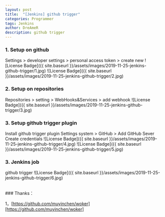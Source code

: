 ```yaml
---
layout: post
title:  "[Jenkins] github trigger"
categories: Programmer
tags: Jenkins
author: DreAmeR
description: github trigger
---
```


###  **1. Setup on github**
>
Settings > developer settings > personal access token > create new
![License Badge]({{ site.baseurl }}/assets/images/2019-11-25-jenkins-github-trigger/1.jpg)
![License Badge]({{ site.baseurl }}/assets/images/2019-11-25-jenkins-github-trigger/2.jpg)

###  **2. Setup on repositories**
>
Repositories > setting > WebHooks&Services > add webhook
![License Badge]({{ site.baseurl }}/assets/images/2019-11-25-jenkins-github-trigger/3.jpg)

###  **3. Setup github trigger plugin**
>
Install github trigger plugin
Settings system > GitHub > Add GitHub Sever
Create credentials
![License Badge]({{ site.baseurl }}/assets/images/2019-11-25-jenkins-github-trigger/4.jpg)
![License Badge]({{ site.baseurl }}/assets/images/2019-11-25-jenkins-github-trigger/5.jpg)

###  **3. Jenkins job**
>
github trigger
![License Badge]({{ site.baseurl }}/assets/images/2019-11-25-jenkins-github-trigger/6.jpg)


<br/>
### Thanks：

1，[https://github.com/muyinchen/woker][https://github.com/muyinchen/woker]

[https://github.com/muyinchen/woker]: https://github.com/muyinchen/woker

